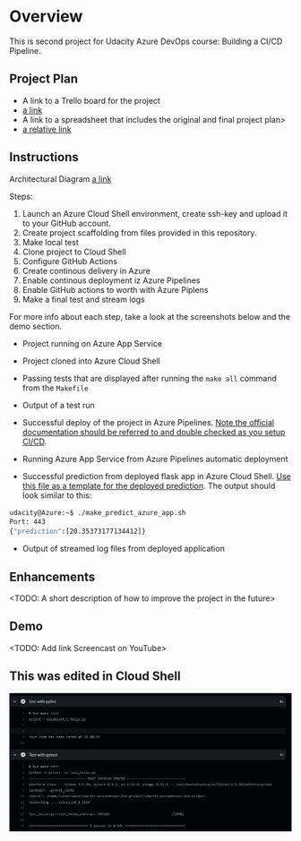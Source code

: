 # Overview

This is second project for Udacity Azure DevOps course: Building a CI/CD Pipeline. 

## Project Plan

* A link to a Trello board for the project
* [a link](https://trello.com/b/ChL89FXI/udacity-2nd)
* A link to a spreadsheet that includes the original and final project plan>
* [a relative link](project-management-udacity-2nd.xlsx)

## Instructions

Architectural Diagram
[a link](https://classroom.udacity.com/nanodegrees/nd082/parts/42614ad1-72a7-4cdf-8119-cbfacad88d57/modules/53c5d9eb-3795-4066-af43-68379c2c2650/lessons/f5d7c13a-0cea-4cc3-981e-3d0aa9d1b73d/concepts/c84a9d8b-89b0-4668-a014-f72ef73fcc0f)

Steps:
1.  Launch an Azure Cloud Shell environment, create ssh-key and upload it to your GitHub account.
2.  Create project scaffolding from files provided in this repository.
3.  Make local test
4.  Clone project to Cloud Shell
5.  Configure GitHub Actions
6.  Create continous delivery in Azure
7.  Enable continous deployment iz Azure Pipelines
8.  Enable GitHub actions to worth with Azure Piplens
9.  Make a final test and stream logs

For more info about each step, take a look at the screenshots below and the demo section.

* Project running on Azure App Service

* Project cloned into Azure Cloud Shell

* Passing tests that are displayed after running the `make all` command from the `Makefile`

* Output of a test run

* Successful deploy of the project in Azure Pipelines.  [Note the official documentation should be referred to and double checked as you setup CI/CD](https://docs.microsoft.com/en-us/azure/devops/pipelines/ecosystems/python-webapp?view=azure-devops).

* Running Azure App Service from Azure Pipelines automatic deployment

* Successful prediction from deployed flask app in Azure Cloud Shell.  [Use this file as a template for the deployed prediction](https://github.com/udacity/nd082-Azure-Cloud-DevOps-Starter-Code/blob/master/C2-AgileDevelopmentwithAzure/project/starter_files/flask-sklearn/make_predict_azure_app.sh).
The output should look similar to this:

```bash
udacity@Azure:~$ ./make_predict_azure_app.sh
Port: 443
{"prediction":[20.35373177134412]}
```

* Output of streamed log files from deployed application

> 

## Enhancements

<TODO: A short description of how to improve the project in the future>

## Demo 

<TODO: Add link Screencast on YouTube>



## This was edited in Cloud Shell

![Screenshot](https://github.com/TMagdalena/udacity-azuredevops-2nd-project/blob/main/lint%20and%20test%20in%20GIT%20UI.JPG?raw=true)
